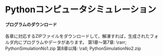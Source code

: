 # Pythonコンピュータシミュレーション
#### プログラムのダウンロード
各章に対応するZIPファイルをダウンロードして，解凍すれば，生成されたフォルダ内にプログラムやデータがあります。
第1章～第7章: \rarr; PythonSimulationNo1.zip
第8章以降: \rall; PythonSimulationNo2.zip

